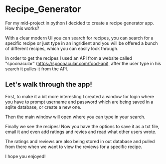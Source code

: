 # Recipe_Generator

For my mid-project in python I decided to create a recipe generator app. How this works?

With a clear modern UI you can search for recipes, you can search for a specific recipe or just type in an ingridient and you will be offered a bunch of different recipes, which you can easily look through.

In order to get the recipes I used an API from a website called "spoonacular" (https://spoonacular.com/food-api), after the user type in his search it pulles it from the API.

## Let's walk through the app!

First, to make it a bit more interesting I created a window for login where you have to prompt username and password which are being saved in a sqlite database, or create a new one.



Then the main window will open where you can type in your search.



Finally we see the recipes! Now you have the options to save it as a txt file, email it and even add ratings and revies and read what other users wrote.




The ratings and reviews are also being stored in out database and pulled from there when we want to view the reviews for a specific recipe.




I hope you enjoyed!




